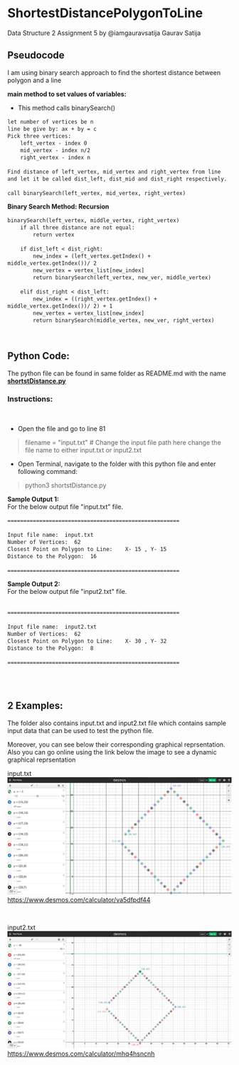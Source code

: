 # ShortestDistancePolygonToLine
Data Structure 2 Assignment 5 by @iamgauravsatija
Gaurav Satija 

## Pseudocode

I am using binary search approach to find the shortest distance between polygon and a line

<b>main method to set values of variables:</b>

* This method calls binarySearch() 
```
let number of vertices be n
line be give by: ax + by = c
Pick three vertices:
    left_vertex - index 0
    mid_vertex - index n/2
    right_vertex - index n

Find distance of left_vertex, mid_vertex and right_vertex from line and let it be called dist_left, dist_mid and dist_right respectively.

call binarySearch(left_vertex, mid_vertex, right_vertex)
```


<b>Binary Search Method: Recursion</b>

```
binarySearch(left_vertex, middle_vertex, right_vertex)
    if all three distance are not equal:
        return vertex 

    if dist_left < dist_right:
        new_index = (left_vertex.getIndex() + middle_vertex.getIndex())/ 2
        new_vertex = vertex_list[new_index]
        return binarySearch(left_vertex, new_ver, middle_vertex)
    
    elif dist_right < dist_left:
        new_index = ((right_vertex.getIndex() + middle_vertex.getIndex())/ 2) + 1
        new_vertex = vertex_list[new_index]
        return binarySearch(middle_vertex, new_ver, right_vertex)
```
<br>

## Python Code:<br>
The python file can be found in same folder as README.md with the name <b><u>shortstDistance.py</b></u>

### <b>Instructions:</b> 
<br>

* Open the file and go to line 81
> filename = "input.txt"  # Change the input file path here
change the file name to either input.txt or input2.txt

* Open Terminal, navigate to the folder with this python file and enter following command:
>  python3 shortstDistance.py

<b>Sample Output 1:</b> <br>
For the below output file "input.txt" file.

```
======================================================

Input file name:  input.txt
Number of Vertices:  62
Closest Point on Polygon to Line:    X- 15 , Y- 15
Distance to the Polygon:  16

======================================================
```


<b>Sample Output 2:</b> <br>
For the below output file "input2.txt" file.
```

======================================================

Input file name:  input2.txt
Number of Vertices:  62
Closest Point on Polygon to Line:    X- 30 , Y- 32
Distance to the Polygon:  8

======================================================

```

<br>
<br>


## 2 Examples:

The folder also contains input.txt and input2.txt file which contains sample input data that can be used to test the python file.

Moreover, you can see below their corresponding graphical reprsentation. Also you can go online using the link below the image to see a dynamic graphical reprsentation

input.txt
![example-image](input-image.png)
https://www.desmos.com/calculator/va5dfpdf44

<br>

input2.txt
![example-image2](input2-image.png)
https://www.desmos.com/calculator/mhq4hsncnh